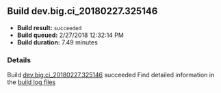## Build dev.big.ci_20180227.325146
- **Build result:** `succeeded`
- **Build queued:** 2/27/2018 12:32:14 PM
- **Build duration:** 7.49 minutes
### Details
Build [dev.big.ci_20180227.325146](https://winappstudio.visualstudio.com/web/build.aspx?pcguid=a4ef43be-68ce-4195-a619-079b4d9834c2&builduri=vstfs%3a%2f%2f%2fBuild%2fBuild%2f25146) succeeded
Find detailed information in the [build log files](https://uwpctdiags.blob.core.windows.net/buildlogs/dev.big.ci_20180227.325146_logs.zip)
